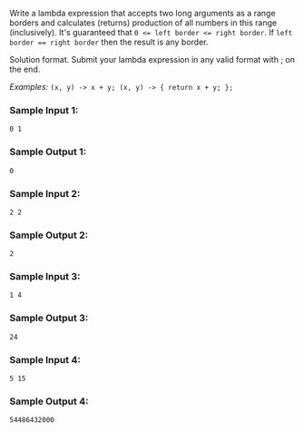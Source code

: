 Write a lambda expression that accepts two long arguments as a range
borders and calculates (returns) production of all numbers in this
range (inclusively). It's guaranteed that `0 <= left border <= right border`.
If `left border == right border` then the result is any border.

Solution format. Submit your lambda expression in any valid format with ; on the end.

*Examples:* `(x, y) -> x + y; (x, y) -> { return x + y; };`

### Sample Input 1:

```
0 1
```

### Sample Output 1:

```
0
```

### Sample Input 2:

```
2 2
```

### Sample Output 2:

```
2
```

### Sample Input 3:

```
1 4
```

### Sample Output 3:

```
24
```

### Sample Input 4:

```
5 15
```

### Sample Output 4:

```
54486432000
```
